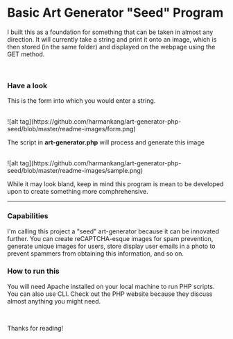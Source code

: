 
<h1>Basic Art Generator "Seed" Program</h1>
<p>I built this as a foundation for something that can be taken in almost any direction. It will currently take a string and print it onto an image, which is then stored (in the same folder) and displayed on the webpage using the GET method.</p>

<br>

<h3>Have a look</h3>
<p>This is the form into which you would enter a string.</p>
<br>
![alt tag](https://github.com/harmankang/art-generator-php-seed/blob/master/readme-images/form.png)
<br>
<p>The script in <b>art-generator.php</b> will process and generate this image</p>
<br>
![alt tag](https://github.com/harmankang/art-generator-php-seed/blob/master/readme-images/sample.png)
<p>While it may look bland, keep in mind this program is mean to be developed upon to create something more comphrehensive.</p>
<hr>

<h3>Capabilities</h3>
<p>I'm calling this project a "seed" art-generator because it can be innovated further. You can create reCAPTCHA-esque images for spam prevention, generate unique images for users, store display user emails in a photo to prevent spammers from obtaining this information, and so on.</p>

<h3>How to run this</h3>
<p>You will need Apache installed on your local machine to run PHP scripts. You can also use CLI. Check out the PHP website because they discuss almost anything you might need.</p>
<br>
<p>Thanks for reading!</p>







